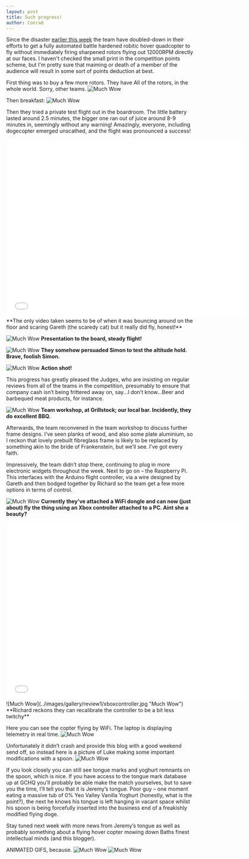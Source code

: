 ```yaml
---
layout: post
title: Such progress!
author: Conrad
---
```


Since the disaster [earlier this week](http://bmtwebdevs.github.io/DogeCopter/Maiden-Flight-Video/) the team have doubled-down in their efforts to get a fully automated battle hardened robitic hover quadcopter to fly without immediately firing sharpened rotors flying out 12000RPM directly at our faces. I haven't checked the small print in the competition points scheme, but I'm pretty sure that maiming or death of a member of the audience will result in some sort of points deduction at best.

First thing was to buy a few more rotors. They have All of the rotors, in the whole world. Sorry, other teams.
![Much Wow](../images/gallery/review1/rotors.jpg "Much Wow")

Then breakfast:
![Much Wow](../images/gallery/review1/breakfast.jpg "Much Wow")

Then they tried a private test flight out in the boardroom. The little battery lasted around 2.5 minutes, the bigger one ran out of juice around 8-9 minutes in, seemingly without any warning! Amazingly, everyone, including dogecopter emerged unscathed, and the flight was pronounced a success! 

<iframe width="640" height="480" src="//www.youtube.com/embed/oT2VzKDB1co" frameborder="0" allowfullscreen></iframe>
**The only video taken seems to be of when it was bouncing around on the floor and scaring Gareth (the scaredy cat) but it really did fly, honest!**


![Much Wow](../images/gallery/review1/boardroom1.jpg "Much Wow")
**Presentation to the board, steady flight!**

![Much Wow](../images/gallery/review1/althold.jpg "Much Wow")
**They somehow persuaded Simon to test the altitude hold. Brave, foolish Simon.**

![Much Wow](../images/gallery/review1/boardroom2.jpg "Much Wow")
**Action shot!**

This progress has greatly pleased the Judges, who are insisting on regular reviews from all of the teams in the competition, presumably to ensure that company cash isn’t being frittered away on, say...I don’t know…Beer and barbequed meat products, for instance.

![Much Wow](../images/gallery/review1/designmeeting.jpg "Much Wow")
**Team workshop, at Grillstock; our local bar. Incidently, they do excellent BBQ.**

Afterwards, the team reconvened in the team workshop to discuss further frame designs. I’ve seen planks of wood, and also some plate aluminium, so I reckon that lovely prebuilt fibreglass frame is likely to be replaced by something akin to the bride of Frankenstein, but we’ll see. I’ve got every faith.

Impressively, the team didn’t stop there, continuing to plug in more electronic widgets throughout the week. Next to go on – the Raspberry Pi. This interfaces with the Arduino flight controller, via a wire designed by Gareth and then bodged together by Richard so the team get a few more options in terms of control. 

![Much Wow](../images/gallery/review1/picfull.jpg "Much Wow")
**Currently they’ve attached a WiFi dongle and can now (just about) fly the thing using an Xbox controller attached to a PC. Aint she a beauty?**

<iframe width="640" height="480" src="//www.youtube.com/embed/rUOmfPTZNbM" frameborder="0" allowfullscreen></iframe>
![Much Wow](../images/gallery/review1/xboxcontroller.jpg "Much Wow")
**Richard reckons they can recalibrate the controller to be a bit less twitchy**

Here you can see the copter flying by WiFi. The laptop is displaying telemetry in real time.
![Much Wow](../images/gallery/review1/telemetery.jpg "Much Wow")

Unfortunately it didn’t crash and provide this blog with a good weekend send off, so instead here is a picture of Luke making some important modifications with a spoon.
![Much Wow](../images/gallery/review1/spoon.jpg "Much Wow")

If you look closely you can still see tongue marks and yoghurt remnants on the spoon, which is nice. If you have access to the tongue mark database up at GCHQ you’ll probably be able make the match yourselves, but to save you the time, I’ll tell you that it is Jeremy’s tongue. Poor guy – one moment eating a massive tub of 0% Yeo Valley Vanilla Yoghurt (honestly, what is the point?), the next he knows his tongue is left hanging in vacant space whilst his spoon is being forcefully inserted into the business end of a freakishly modified flying doge.

Stay tuned next week with more news from Jeremy’s tongue as well as probably something about a flying hover copter mowing down Baths finest intellectual minds (and this blogger).

ANIMATED GIFS, because.
![Much Wow](../images/gallery/review1/animated1.gif "Much Wow")
![Much Wow](../images/gallery/review1/animated2.gif "Much Wow")
